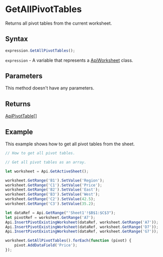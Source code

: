 # GetAllPivotTables

Returns all pivot tables from the current worksheet.

## Syntax

```javascript
expression.GetAllPivotTables();
```

`expression` - A variable that represents a [ApiWorksheet](../ApiWorksheet.md) class.

## Parameters

This method doesn't have any parameters.

## Returns

[ApiPivotTable](../../ApiPivotTable/ApiPivotTable.md)[]

## Example

This example shows how to get all pivot tables from the sheet.

```javascript editor-xlsx
// How to get all pivot tables.

// Get all pivot tables as an array.

let worksheet = Api.GetActiveSheet();

worksheet.GetRange('B1').SetValue('Region');
worksheet.GetRange('C1').SetValue('Price');
worksheet.GetRange('B2').SetValue('East');
worksheet.GetRange('B3').SetValue('West');
worksheet.GetRange('C2').SetValue(42.5);
worksheet.GetRange('C3').SetValue(35.2);

let dataRef = Api.GetRange("'Sheet1'!$B$1:$C$3");
let pivotRef = worksheet.GetRange('A7');
Api.InsertPivotExistingWorksheet(dataRef, worksheet.GetRange('A7'));
Api.InsertPivotExistingWorksheet(dataRef, worksheet.GetRange('D7'));
Api.InsertPivotExistingWorksheet(dataRef, worksheet.GetRange('G7'));

worksheet.GetAllPivotTables().forEach(function (pivot) {
    pivot.AddDataField('Price');
});
```
